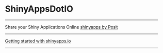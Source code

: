 # ShinyAppsDotIO

____

Share your Shiny Applications Online [shinyapps by Posit](https://www.shinyapps.io/)

____

[Getting started with shinyapps.io](https://shiny.posit.co/r/articles/share/shinyapps/?_gl=1*1yfxfd8*_ga*NTg0NjIzNjkwLjE3MTMxODE3ODA.*_ga_HXP006LBGY*MTcxMzE4MTc3OS4xLjEuMTcxMzE4Mjk4OC4wLjAuMA..)

____
